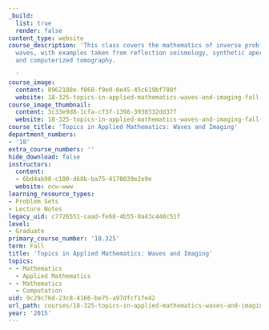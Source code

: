 ```yaml
---
_build:
  list: true
  render: false
content_type: website
course_description: 'This class covers the mathematics of inverse problems involving
  waves, with examples taken from reflection seismology, synthetic aperture radar,
  and computerized tomography.

  '
course_image:
  content: 8962188e-f860-f9e0-0e45-45c619bf788f
  website: 18-325-topics-in-applied-mathematics-waves-and-imaging-fall-2015
course_image_thumbnail:
  content: 3c33e9d8-1cfa-cf3f-1398-3930332dd37f
  website: 18-325-topics-in-applied-mathematics-waves-and-imaging-fall-2015
course_title: 'Topics in Applied Mathematics: Waves and Imaging'
department_numbers:
- '18'
extra_course_numbers: ''
hide_download: false
instructors:
  content:
  - 6bd4ab98-c100-d68b-ba75-4178039e2e9e
  website: ocw-www
learning_resource_types:
- Problem Sets
- Lecture Notes
legacy_uid: c7726551-caad-fe68-4b55-0a43c448c51f
level:
- Graduate
primary_course_number: '18.325'
term: Fall
title: 'Topics in Applied Mathematics: Waves and Imaging'
topics:
- - Mathematics
  - Applied Mathematics
- - Mathematics
  - Computation
uid: 9c29c76d-23c8-4166-be75-a97dfcf1fe42
url_path: courses/18-325-topics-in-applied-mathematics-waves-and-imaging-fall-2015
year: '2015'
---
```

